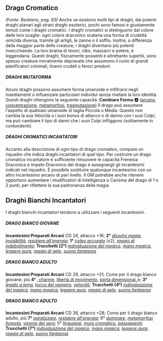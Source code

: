 ## **Drago Cromatico**

*(Fonte: Bestiario, pag. 63)* Anche se esistono molti tipi di draghi, dai potenti draghi planari agli strani draghi esoterici, pochi sono famosi e giustamente temuti come i draghi cromatici. I draghi cromatici si distinguono dal colore delle loro scaglie: ogni colore draconico scatena una forma di crudeltà omicida diversa, tramite gli artigli, le zanne o il soffio. Inoltre, a differenza della maggior parte delle creature, i draghi diventano più potenti invecchiando. La loro brama di tesori, cibo, massacri e potere, è leggendaria. Questi draghi, fisicamente possenti e altrettanto superbi, sono spesso creature moralmente depravate che assumono il ruolo di grandi pianificatori criminali, tiranni crudeli o feroci predoni.

##### DRAGHI MUTAFORMA

Alcuni draghi possono assumere forma umanoide e infiltrarsi negli insediamenti o influenzare particolari individui senza rivelare la loro identità. Questi draghi ottengono la seguente capacità: **Cambiare Forma** :a: ([arcano](/tratti/arcano), [concentrazione](/tratti/concentrazione), [metamorfosi](/tratti/metamorfosi), [trasmutazione](/tratti/trasmutazione)) Il drago può assumere l'aspetto di qualsiasi umanoide di taglia Piccola o Media. Questo non cambia la sua Velocità o i suoi bonus di attacco o di danno con i suoi Colpi, ma può cambiare il tipo di danni che i suoi Colpi infliggono (solitamente in contundenti).

##### DRAGHI CROMATICI INCANTATORI

Accanto alla descrizione di ogni tipo di drago cromatico, compare un riquadro che indica draghi incantatori di quel tipo. Per costruire un drago cromatico incantatore è sufficiente rimuovere le capacità Frenesia Draconica e Impeto Draconico del drago e assegnargli gli incantesimi indicati nel riquadro. È possibile sostituire qualunque incantesimo con un altro incantesimo arcano di pari livello. Il GM potrebbe anche ritenere opportuno aumentare i modificatori di Intelligenza o Carisma del drago di 1 o 2 punti, per riflettere la sua padronanza della magia.

## **Draghi Bianchi Incantatori**

I draghi bianchi incantatori tendono a utilizzare i seguenti incantesimi.

##### DRAGO BIANCO GIOVANE

**Incantesimi Preparati Arcani** CD 24, attacco +16; **2°** *[dissolvi magie](/incantesimi/dissolvi-magie), [invisibilità](/incantesimi/invisibilita), [resistere all'energia](/incantesimi/resistere-allenergia)*; **1°** *[colpo accurato](/incantesimi/colpo-accurato)* (x2), *[raggio di indebolimento](/incantesimi/raggio-di-indebolimento)*; **Trucchetti (2°)** *[individuazione del magico](/incantesimi/individuazione-del-magico), [mano magica](/incantesimi/mano-magica), [leggere aura](/incantesimi/leggere-aura), [raggio di gelo](/incantesimi/raggio-di-gelo), [suono fantasma](/incantesimi/suono-fantasma)*

##### DRAGO BIANCO ADULTO

**Incantesimi Preparati Arcani** CD 29, attacco +21; Come per il drago bianco giovane, più **4°** \_[charme](/incantesimi/charme), [libertà di movimento](/incantesimi/liberta-di-movimento), [porta dimensional](/incantesimi/porta-dimensionale)\_e; **3°** *[legato a terra](/incantesimi/legato-a-terra), [tocco del vampiro](/incantesimi/tocco-del-vampiro), [velocità](/incantesimi/velocita)*; **Trucchetti (4°)** *[individuazione del magico](/incantesimi/individuazione-del-magico), [mano magica](/incantesimi/mano-magica), [leggere aura](/incantesimi/leggere-aura), [raggio di gelo](/incantesimi/raggio-di-gelo), [suono fantasma](/incantesimi/suono-fantasma)*

##### DRAGO BIANCO ADULTO

**Incantesimi Preparati Arcani** CD 36, attacco +28; Come per il drago bianco adulto, più **7°** *[paralizzare](/incantesimi/paralizzare), [resistere all'energia](/incantesimi/resistere-allenergia)*; 6° *[dominare](/incantesimi/dominare), [metamorfosi funesta](/incantesimi/metamorfosi-funesta), [visione del vero](/incantesimi/visione-del-vero)*; 5° *[linguaggi](/incantesimi/linguaggi), [muro cromatico](/incantesimi/muro-cromatico), [passapareti](/incantesimi/passapareti)*; **Trucchetti (7°)** *[individuazione del magico](/incantesimi/individuazione-del-magico), [mano magica](/incantesimi/mano-magica), [leggere aura](/incantesimi/leggere-aura), [raggio di gelo](/incantesimi/raggio-di-gelo), [suono fantasma](/incantesimi/suono-fantasma)*
